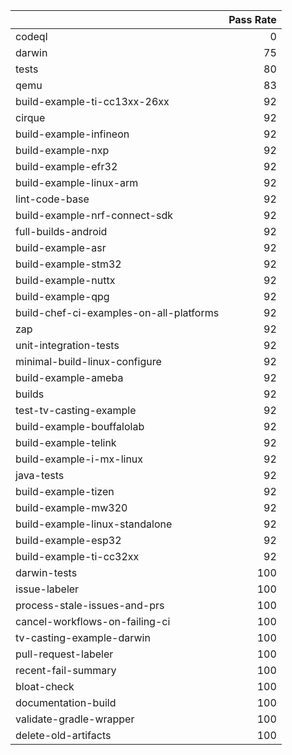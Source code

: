 |                                         |   Pass Rate |
|:----------------------------------------|------------:|
| codeql                                  |           0 |
| darwin                                  |          75 |
| tests                                   |          80 |
| qemu                                    |          83 |
| build-example-ti-cc13xx-26xx            |          92 |
| cirque                                  |          92 |
| build-example-infineon                  |          92 |
| build-example-nxp                       |          92 |
| build-example-efr32                     |          92 |
| build-example-linux-arm                 |          92 |
| lint-code-base                          |          92 |
| build-example-nrf-connect-sdk           |          92 |
| full-builds-android                     |          92 |
| build-example-asr                       |          92 |
| build-example-stm32                     |          92 |
| build-example-nuttx                     |          92 |
| build-example-qpg                       |          92 |
| build-chef-ci-examples-on-all-platforms |          92 |
| zap                                     |          92 |
| unit-integration-tests                  |          92 |
| minimal-build-linux-configure           |          92 |
| build-example-ameba                     |          92 |
| builds                                  |          92 |
| test-tv-casting-example                 |          92 |
| build-example-bouffalolab               |          92 |
| build-example-telink                    |          92 |
| build-example-i-mx-linux                |          92 |
| java-tests                              |          92 |
| build-example-tizen                     |          92 |
| build-example-mw320                     |          92 |
| build-example-linux-standalone          |          92 |
| build-example-esp32                     |          92 |
| build-example-ti-cc32xx                 |          92 |
| darwin-tests                            |         100 |
| issue-labeler                           |         100 |
| process-stale-issues-and-prs            |         100 |
| cancel-workflows-on-failing-ci          |         100 |
| tv-casting-example-darwin               |         100 |
| pull-request-labeler                    |         100 |
| recent-fail-summary                     |         100 |
| bloat-check                             |         100 |
| documentation-build                     |         100 |
| validate-gradle-wrapper                 |         100 |
| delete-old-artifacts                    |         100 |